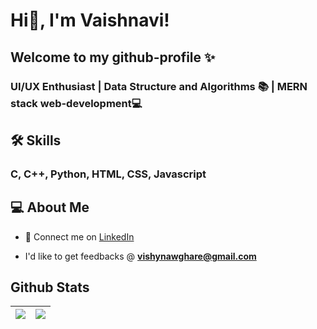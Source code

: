  # Hi👋, I'm Vaishnavi! 
 
 ##  Welcome to my github-profile ✨
<!-- <img src=> -->
  
### UI/UX Enthusiast | Data Structure and Algorithms 📚 | MERN stack web-development💻 

## 🛠 Skills

### C, C++, Python, HTML, CSS, Javascript
  
## 💻 About Me 
 - 🤝 Connect me on [LinkedIn](https://www.linkedin.com/in/vaishnavi-nawghare-35a2a8210)

 
- I'd like to get feedbacks @ **vishynawghare@gmail.com**


## Github Stats

| <img src="https://github-readme-stats.vercel.app/api?username=vaishnavi-nawghare&&show_icons=true&count_private=true&theme=github_dark">|<img src="https://github-readme-streak-stats.herokuapp.com/?user=vaishnavi-nawghare&theme=blueberry_duo"/> |
| ------------| ------------- |


